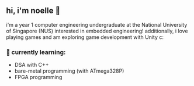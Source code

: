 ## hi, i'm noelle 🥰

i'm a year 1 computer engineering undergraduate at the National University of Singapore (NUS) interested in embedded engineering! additionally, i love playing games and am exploring game development with Unity c:

### 🌱 currently learning:
* DSA with C++
* bare-metal programming (with ATmega328P)
* FPGA programming

<!--
**noellethen/noellethen** is a ✨ _special_ ✨ repository because its `README.md` (this file) appears on your GitHub profile.

Here are some ideas to get you started:

- 🔭 I’m currently working on ...
- 🌱 I’m currently learning ...
- 👯 I’m looking to collaborate on ...
- 🤔 I’m looking for help with ...
- 💬 Ask me about ...
- 📫 How to reach me: ...
- 😄 Pronouns: ...
- ⚡ Fun fact: ...
-->
